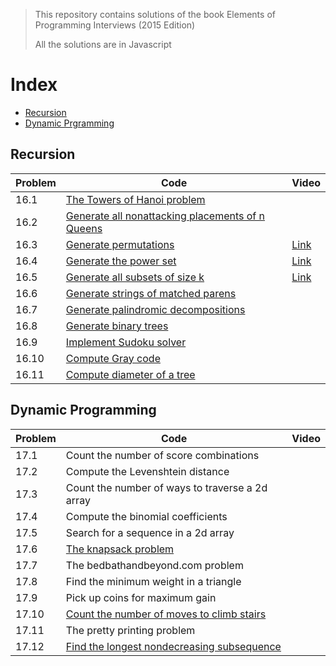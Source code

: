 > This repository contains solutions of the book Elements of Programming Interviews (2015 Edition)
>
> All the solutions are in Javascript

# Index

- [Recursion](#recursion)
- [Dynamic Prgramming](#dynamic-programming)

## Recursion

| Problem | Code                                                                                                                   | Video                                               |
| ------- | ---------------------------------------------------------------------------------------------------------------------- | --------------------------------------------------- |
| 16.1    | [The Towers of Hanoi problem](https://github.com/learner-mohit/epi.js/blob/main/tower-of-hanoi.js)                     |
| 16.2    | [Generate all nonattacking placements of n Queens](https://github.com/learner-mohit/ctci.js/blob/main/eight-queens.js) |
| 16.3    | [Generate permutations](https://github.com/learner-mohit/ctci.js/blob/main/permutation.js)                             | [Link](https://youtu.be/cYgilPHUiug?feature=shared) |
| 16.4    | [Generate the power set](https://github.com/learner-mohit/ctci.js/blob/main/power-set.js)                              | [Link](https://youtu.be/w-ZQvBoMDP8?feature=shared) |
| 16.5    | [Generate all subsets of size k](https://github.com/learner-mohit/epi.js/blob/main/subset-length-k.js)                 | [Link](https://youtu.be/NtZ5JyTH1Aw?feature=shared) |
| 16.6    | [Generate strings of matched parens](https://github.com/learner-mohit/epi.js/blob/main/generate-parens.js)             |
| 16.7    | [Generate palindromic decompositions](https://github.com/learner-mohit/epi.js/blob/main/palindrome-decompositions.js)  |
| 16.8    | [Generate binary trees](https://github.com/learner-mohit/epi.js/blob/main/generate-all-trees.js)                       |
| 16.9    | [Implement Sudoku solver](https://github.com/learner-mohit/epi.js/blob/main/sudoku.js)                                 |
| 16.10   | [Compute Gray code](https://github.com/learner-mohit/epi.js/blob/main/gray-code.js)                                    |
| 16.11   | [Compute diameter of a tree](https://github.com/learner-mohit/epi.js/blob/main/diameter-tree.js)                       |

## Dynamic Programming

| Problem | Code                                                                                                            | Video |
| ------- | --------------------------------------------------------------------------------------------------------------- | ----- |
| 17.1    | Count the number of score combinations                                                                          |
| 17.2    | Compute the Levenshtein distance                                                                                |
| 17.3    | Count the number of ways to traverse a 2d array                                                                 |
| 17.4    | Compute the binomial coefficients                                                                               |
| 17.5    | Search for a sequence in a 2d array                                                                             |
| 17.6    | [The knapsack problem](https://github.com/learner-mohit/epi.js/blob/main/knapsack.js)                           |
| 17.7    | The bedbathandbeyond.com problem                                                                                |
| 17.8    | Find the minimum weight in a triangle                                                                           |
| 17.9    | Pick up coins for maximum gain                                                                                  |
| 17.10   | [Count the number of moves to climb stairs](https://github.com/learner-mohit/ctci.js/blob/main/climb-stairs.js) |
| 17.11   | The pretty printing problem                                                                                     |
| 17.12   | [Find the longest nondecreasing subsequence](https://github.com/learner-mohit/epi.js/blob/main/lis.js)          |
